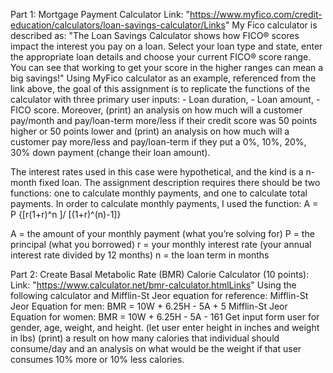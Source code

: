 Part 1: Mortgage Payment Calculator
	Link: "https://www.myfico.com/credit-education/calculators/loan-savings-calculator/Links"
	My Fico calculator is described as: "The Loan Savings Calculator shows how FICO® scores impact the interest you pay on a loan. Select your loan type and state, enter the appropriate loan details and choose your current FICO® score range. You can see that working to get your score in the higher ranges can mean a big savings!"
	Using MyFico calculator as an example, referenced from the link above, the goal of this assignment is to replicate the functions of the calculator with three primary user inputs:
	- Loan duration, 
	- Loan amount, 
	- FICO score.
Moreover, (print) an analysis on how much will a customer pay/month and pay/loan-term more/less if their credit score was 50 points higher or 50 points lower and (print) an analysis on how much will a customer pay more/less and pay/loan-term if they put a 0%, 10%, 20%, 30% down payment (change their loan amount).

The interest rates used in this case were hypothetical, and the  kind is a n-month fixed loan. The assignment description requires there should be two functions: one to calculate monthly payments, and one to calculate total payments. In order to calculate monthly payments, I used the function: 
A  = P {[r(1+r)^n ]/ [(1+r)^(n)-1]}

A = the amount of your monthly payment (what you’re solving for)
P = the principal (what you borrowed)
r = your monthly interest rate (your annual interest rate divided by 12 months)
n = the loan term in months

Part 2: Create Basal Metabolic Rate (BMR) Calorie Calculator (10 points):
	Link: "https://www.calculator.net/bmr-calculator.htmlLinks"
	 Using the following calculator and Mifflin-St Jeor equation for reference:
Mifflin-St Jeor Equation for men: BMR = 10W + 6.25H - 5A + 5
Mifflin-St Jeor Equation for women: BMR = 10W + 6.25H - 5A - 161
Get input form user for gender, age, weight, and height. (let user enter height in inches and weight in lbs)
(print) a result on how many calories that individual should consume/day and an analysis on what would be the weight if that user consumes 10% more or 10% less calories.
